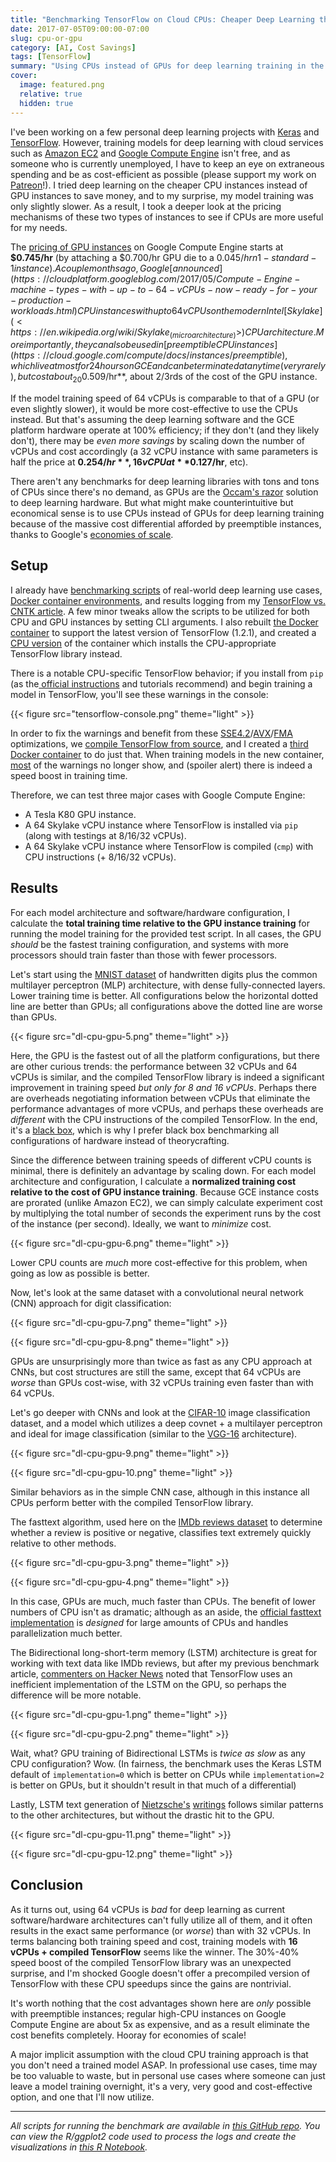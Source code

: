 ```yaml
---
title: "Benchmarking TensorFlow on Cloud CPUs: Cheaper Deep Learning than Cloud GPUs"
date: 2017-07-05T09:00:00-07:00
slug: cpu-or-gpu
category: [AI, Cost Savings]
tags: [TensorFlow]
summary: "Using CPUs instead of GPUs for deep learning training in the cloud is cheaper because of the massive cost differential afforded by preemptible instances."
cover:
  image: featured.png
  relative: true
  hidden: true
---
```


I've been working on a few personal deep learning projects with [Keras](https://github.com/fchollet/keras) and [TensorFlow](https://www.tensorflow.org). However, training models for deep learning with cloud services such as [Amazon EC2](https://aws.amazon.com/ec2/) and [Google Compute Engine](https://cloud.google.com/compute/) isn't free, and as someone who is currently unemployed, I have to keep an eye on extraneous spending and be as cost-efficient as possible (please support my work on [Patreon](https://www.patreon.com/minimaxir)!). I tried deep learning on the cheaper CPU instances instead of GPU instances to save money, and to my surprise, my model training was only slightly slower. As a result, I took a deeper look at the pricing mechanisms of these two types of instances to see if CPUs are more useful for my needs.

The [pricing of GPU instances](https://cloud.google.com/compute/pricing#gpus) on Google Compute Engine starts at **$0.745/hr** (by attaching a $0.700/hr GPU die to a $0.045/hr n1-standard-1 instance). A couple months ago, Google [announced](https://cloudplatform.googleblog.com/2017/05/Compute-Engine-machine-types-with-up-to-64-vCPUs-now-ready-for-your-production-workloads.html) CPU instances with up to 64 vCPUs on the modern Intel [Skylake](<https://en.wikipedia.org/wiki/Skylake_(microarchitecture)>) CPU architecture. More importantly, they can also be used in [preemptible CPU instances](https://cloud.google.com/compute/docs/instances/preemptible), which live at most for 24 hours on GCE and can be terminated at any time (very rarely), but cost about _20%_ of the price of a standard instance. A preemptible n1-highcpu-64 instance with 64 vCPUs and 57.6GB RAM plus the premium for using Skylake CPUs is **$0.509/hr**, about 2/3rds of the cost of the GPU instance.

If the model training speed of 64 vCPUs is comparable to that of a GPU (or even slightly slower), it would be more cost-effective to use the CPUs instead. But that's assuming the deep learning software and the GCE platform hardware operate at 100% efficiency; if they don't (and they likely don't), there may be _even more savings_ by scaling down the number of vCPUs and cost accordingly (a 32 vCPU instance with same parameters is half the price at **$0.254/hr**, 16 vCPU at **$0.127/hr**, etc).

There aren't any benchmarks for deep learning libraries with tons and tons of CPUs since there's no demand, as GPUs are the [Occam's razor](https://en.wikipedia.org/wiki/Occam%27s_razor) solution to deep learning hardware. But what might make counterintuitive but economical sense is to use CPUs instead of GPUs for deep learning training because of the massive cost differential afforded by preemptible instances, thanks to Google's [economies of scale](https://en.wikipedia.org/wiki/Economies_of_scale).

## Setup

I already have [benchmarking scripts](https://github.com/minimaxir/deep-learning-cpu-gpu-benchmark) of real-world deep learning use cases, [Docker container environments](https://github.com/minimaxir/keras-cntk-docker), and results logging from my [TensorFlow vs. CNTK article](http://minimaxir.com/2017/06/keras-cntk/). A few minor tweaks allow the scripts to be utilized for both CPU and GPU instances by setting CLI arguments. I also rebuilt [the Docker container](https://github.com/minimaxir/keras-cntk-docker/blob/master/Dockerfile) to support the latest version of TensorFlow (1.2.1), and created a [CPU version](https://github.com/minimaxir/keras-cntk-docker/blob/master/Dockerfile-cpu) of the container which installs the CPU-appropriate TensorFlow library instead.

There is a notable CPU-specific TensorFlow behavior; if you install from `pip` (as the[ official instructions](https://www.tensorflow.org/install/) and tutorials recommend) and begin training a model in TensorFlow, you'll see these warnings in the console:

{{< figure src="tensorflow-console.png" theme="light" >}}

In order to fix the warnings and benefit from these [SSE4.2](https://en.wikipedia.org/wiki/SSE4#SSE4.2)/[AVX](https://en.wikipedia.org/wiki/Advanced_Vector_Extensions)/[FMA](https://en.wikipedia.org/wiki/FMA_instruction_set) optimizations, we [compile TensorFlow from source](https://stackoverflow.com/questions/41293077/how-to-compile-tensorflow-with-sse4-2-and-avx-instructions), and I created a [third Docker container](https://github.com/minimaxir/keras-cntk-docker/blob/master/Dockerfile-cpu-compiled) to do just that. When training models in the new container, [most](https://github.com/tensorflow/tensorflow/issues/10689) of the warnings no longer show, and (spoiler alert) there is indeed a speed boost in training time.

Therefore, we can test three major cases with Google Compute Engine:

- A Tesla K80 GPU instance.
- A 64 Skylake vCPU instance where TensorFlow is installed via `pip` (along with testings at 8/16/32 vCPUs).
- A 64 Skylake vCPU instance where TensorFlow is compiled (`cmp`) with CPU instructions (+ 8/16/32 vCPUs).

## Results

For each model architecture and software/hardware configuration, I calculate the **total training time relative to the GPU instance training** for running the model training for the provided test script. In all cases, the GPU _should_ be the fastest training configuration, and systems with more processors should train faster than those with fewer processors.

Let's start using the [MNIST dataset](http://yann.lecun.com/exdb/mnist/) of handwritten digits plus the common multilayer perceptron (MLP) architecture, with dense fully-connected layers. Lower training time is better. All configurations below the horizontal dotted line are better than GPUs; all configurations above the dotted line are worse than GPUs.

{{< figure src="dl-cpu-gpu-5.png" theme="light" >}}

Here, the GPU is the fastest out of all the platform configurations, but there are other curious trends: the performance between 32 vCPUs and 64 vCPUs is similar, and the compiled TensorFlow library is indeed a significant improvement in training speed _but only for 8 and 16 vCPUs_. Perhaps there are overheads negotiating information between vCPUs that eliminate the performance advantages of more vCPUs, and perhaps these overheads are _different_ with the CPU instructions of the compiled TensorFlow. In the end, it's a [black box](https://en.wikipedia.org/wiki/Black_box), which is why I prefer black box benchmarking all configurations of hardware instead of theorycrafting.

Since the difference between training speeds of different vCPU counts is minimal, there is definitely an advantage by scaling down. For each model architecture and configuration, I calculate a **normalized training cost relative to the cost of GPU instance training**. Because GCE instance costs are prorated (unlike Amazon EC2), we can simply calculate experiment cost by multiplying the total number of seconds the experiment runs by the cost of the instance (per second). Ideally, we want to _minimize_ cost.

{{< figure src="dl-cpu-gpu-6.png" theme="light" >}}

Lower CPU counts are _much_ more cost-effective for this problem, when going as low as possible is better.

Now, let's look at the same dataset with a convolutional neural network (CNN) approach for digit classification:

{{< figure src="dl-cpu-gpu-7.png" theme="light" >}}

{{< figure src="dl-cpu-gpu-8.png" theme="light" >}}

GPUs are unsurprisingly more than twice as fast as any CPU approach at CNNs, but cost structures are still the same, except that 64 vCPUs are _worse_ than GPUs cost-wise, with 32 vCPUs training even faster than with 64 vCPUs.

Let's go deeper with CNNs and look at the [CIFAR-10](https://www.cs.toronto.edu/%7Ekriz/cifar.html) image classification dataset, and a model which utilizes a deep covnet + a multilayer perceptron and ideal for image classification (similar to the [VGG-16](https://gist.github.com/baraldilorenzo/07d7802847aaad0a35d3) architecture).

{{< figure src="dl-cpu-gpu-9.png" theme="light" >}}

{{< figure src="dl-cpu-gpu-10.png" theme="light" >}}

Similar behaviors as in the simple CNN case, although in this instance all CPUs perform better with the compiled TensorFlow library.

The fasttext algorithm, used here on the [IMDb reviews dataset](http://ai.stanford.edu/%7Eamaas/data/sentiment/) to determine whether a review is positive or negative, classifies text extremely quickly relative to other methods.

{{< figure src="dl-cpu-gpu-3.png" theme="light" >}}

{{< figure src="dl-cpu-gpu-4.png" theme="light" >}}

In this case, GPUs are much, much faster than CPUs. The benefit of lower numbers of CPU isn't as dramatic; although as an aside, the [official fasttext implementation](https://github.com/facebookresearch/fastText) is _designed_ for large amounts of CPUs and handles parallelization much better.

The Bidirectional long-short-term memory (LSTM) architecture is great for working with text data like IMDb reviews, but after my previous benchmark article, [commenters on Hacker News](https://news.ycombinator.com/item?id=14538086) noted that TensorFlow uses an inefficient implementation of the LSTM on the GPU, so perhaps the difference will be more notable.

{{< figure src="dl-cpu-gpu-1.png" theme="light" >}}

{{< figure src="dl-cpu-gpu-2.png" theme="light" >}}

Wait, what? GPU training of Bidirectional LSTMs is _twice as slow_ as any CPU configuration? Wow. (In fairness, the benchmark uses the Keras LSTM default of `implementation=0` which is better on CPUs while `implementation=2` is better on GPUs, but it shouldn't result in that much of a differential)

Lastly, LSTM text generation of [Nietzsche's](https://en.wikipedia.org/wiki/Friedrich_Nietzsche) [writings](https://s3.amazonaws.com/text-datasets/nietzsche.txt) follows similar patterns to the other architectures, but without the drastic hit to the GPU.

{{< figure src="dl-cpu-gpu-11.png" theme="light" >}}

{{< figure src="dl-cpu-gpu-12.png" theme="light" >}}

## Conclusion

As it turns out, using 64 vCPUs is _bad_ for deep learning as current software/hardware architectures can't fully utilize all of them, and it often results in the exact same performance (or _worse_) than with 32 vCPUs. In terms balancing both training speed and cost, training models with **16 vCPUs + compiled TensorFlow** seems like the winner. The 30%-40% speed boost of the compiled TensorFlow library was an unexpected surprise, and I'm shocked Google doesn't offer a precompiled version of TensorFlow with these CPU speedups since the gains are nontrivial.

It's worth nothing that the cost advantages shown here are _only_ possible with preemptible instances; regular high-CPU instances on Google Compute Engine are about 5x as expensive, and as a result eliminate the cost benefits completely. Hooray for economies of scale!

A major implicit assumption with the cloud CPU training approach is that you don't need a trained model ASAP. In professional use cases, time may be too valuable to waste, but in personal use cases where someone can just leave a model training overnight, it's a very, very good and cost-effective option, and one that I'll now utilize.

---

_All scripts for running the benchmark are available in [this GitHub repo](https://github.com/minimaxir/deep-learning-cpu-gpu-benchmark). You can view the R/ggplot2 code used to process the logs and create the visualizations in [this R Notebook](http://minimaxir.com/notebooks/deep-learning-cpu-gpu/)._
